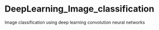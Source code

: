 # DeepLearning_Image_classification
Image classification using deep learning convolution neural networks

